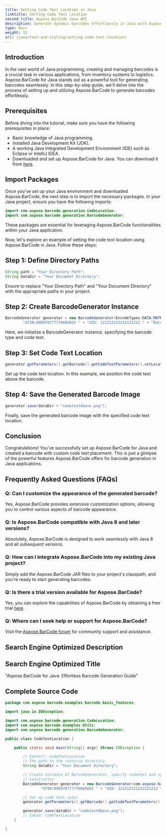 ```yaml
---
title: Setting Code Text Location in Java
linktitle: Setting Code Text Location
second_title: Aspose.BarCode Java API
description: Generate dynamic barcodes effortlessly in Java with Aspose.BarCode. Follow our step-by-step guide for code text customization and elevate your application's functionality.
type: docs
weight: 12
url: /java/text-and-styling/setting-code-text-location/
---
```


## Introduction

In the vast world of Java programming, creating and managing barcodes is a crucial task in various applications, from inventory systems to logistics. Aspose.BarCode for Java stands out as a powerful tool for generating barcodes seamlessly. In this step-by-step guide, we'll delve into the process of setting up and utilizing Aspose.BarCode to generate barcodes effortlessly.

## Prerequisites

Before diving into the tutorial, make sure you have the following prerequisites in place:

- Basic knowledge of Java programming.
- Installed Java Development Kit (JDK).
- A working Java Integrated Development Environment (IDE) such as Eclipse or IntelliJ IDEA.
- Downloaded and set up Aspose.BarCode for Java. You can download it from [here](https://releases.aspose.com/barcode/java/).

## Import Packages

Once you've set up your Java environment and downloaded Aspose.BarCode, the next step is to import the necessary packages. In your Java project, ensure you have the following imports:

```java
import com.aspose.barcode.generation.CodeLocation;
import com.aspose.barcode.generation.BarcodeGenerator;
```

These packages are essential for leveraging Aspose.BarCode functionalities within your Java application.

Now, let's explore an example of setting the code text location using Aspose.BarCode in Java. Follow these steps:

## Step 1: Define Directory Paths

```java
String path = "Your Directory Path";
String dataDir = "Your Document Directory";
```

Ensure to replace "Your Directory Path" and "Your Document Directory" with the appropriate paths in your project.

## Step 2: Create BarcodeGenerator Instance

```java
BarcodeGenerator generator = new BarcodeGenerator(EncodeTypes.DATA_MATRIX,
        "GTIN:898978777776665655 " + "UID: 121212121212121212 " + "Batch:GH768 " + "Exp.Date:150923");
```

Here, we initialize a BarcodeGenerator instance, specifying the barcode type and code text.

## Step 3: Set Code Text Location

```java
generator.getParameters().getBarcode().getCodeTextParameters().setLocation(CodeLocation.ABOVE);
```

Set up the code text location. In this example, we position the code text above the barcode.

## Step 4: Save the Generated Barcode Image

```java
generator.save(dataDir + "codetextAbove.png");
```

Finally, save the generated barcode image with the specified code text location.

## Conclusion

Congratulations! You've successfully set up Aspose.BarCode for Java and created a barcode with custom code text placement. This is just a glimpse of the powerful features Aspose.BarCode offers for barcode generation in Java applications.

## Frequently Asked Questions (FAQs)

### Q: Can I customize the appearance of the generated barcode?
Yes, Aspose.BarCode provides extensive customization options, allowing you to control various aspects of barcode appearance.

### Q: Is Aspose.BarCode compatible with Java 8 and later versions?
Absolutely, Aspose.BarCode is designed to work seamlessly with Java 8 and all subsequent versions.

### Q: How can I integrate Aspose.BarCode into my existing Java project?
Simply add the Aspose.BarCode JAR files to your project's classpath, and you're ready to start generating barcodes.

### Q: Is there a trial version available for Aspose.BarCode?
Yes, you can explore the capabilities of Aspose.BarCode by obtaining a free trial [here](https://releases.aspose.com/).

### Q: Where can I seek help or support for Aspose.BarCode?
Visit the [Aspose.BarCode forum](https://forum.aspose.com/c/barcode/13) for community support and assistance.

## Search Engine Optimized Description


## Search Engine Optimized Title

"Aspose.BarCode for Java: Effortless Barcode Generation Guide"
## Complete Source Code
```java
package com.aspose.barcode.examples.barcode.basic_features;

import java.io.IOException;

import com.aspose.barcode.generation.CodeLocation;
import com.aspose.barcode.examples.Utils;
import com.aspose.barcode.generation.BarcodeGenerator;

public class CodeTextLocation {

	public static void main(String[] args) throws IOException {

		// ExStart: CodeTextLocation
		// The path to the resource directory.
		String dataDir = "Your Document Directory";

		// Create instance of BarcodeGenerator, specify codetext and symbology in the
		// constructor
		BarcodeGenerator generator = new BarcodeGenerator(com.aspose.barcode.EncodeTypes.DATA_MATRIX,
				"GTIN:898978777776665655 " + "UID: 121212121212121212 " + "Batch:GH768 " + "Exp.Date:150923");

		// Set up code text color
		generator.getParameters().getBarcode().getCodeTextParameters().setLocation(CodeLocation.ABOVE);

		generator.save(dataDir + "codetextAbove.png");
		// ExEnd: CodeTextLocation
	}

}

```
